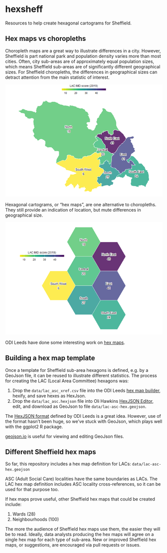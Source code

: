 hexsheff
================

Resources to help create hexagonal cartograms for Sheffield.

## Hex maps vs choropleths

Choropleth maps are a great way to illustrate differences in a city.
However, Sheffield is part national park and population density varies
more than most cities. Often, city sub-areas are of approximately equal
population sizes, which means Sheffield sub-areas are of significantly
different geographical sizes. For Sheffield choropleths, the differences
in geographical sizes can detract attention from the main statistic of
interest.

![](README_files/figure-gfm/choropleth-1.png)<!-- -->

Hexagonal cartograms, or “hex maps”, are one alternative to choropleths.
They still provide an indication of location, but mute differences in
geographical size.

![](README_files/figure-gfm/hexmap-1.png)<!-- -->

ODI Leeds have done some interesting work on [hex
maps](https://open-innovations.org/blog/2017-05-08-mapping-election-with-hexes).

## Building a hex map template

Once a template for Sheffield sub-area hexagons is defined, e.g. by a
GeoJson file, it can be reused to illustrate different statistics. The
process for creating the LAC (Local Area Committee) hexagons was:

1.  Drop the `data/lac_asc_xref.csv` file into the ODI Leeds [hex map
    builder](https://open-innovations.org/projects/hexmaps/builder.html),
    hexify, and save hexes as HexJson.
2.  Drop the `data/lac_asc.hexjson` file into Oli Hawkins [HexJSON
    Editor](https://olihawkins.com/project/hexjson-editor/), edit, and
    download as GeoJson to file `data/lac-asc-hex.geojson`.

The [HexJSON
format](https://open-innovations.org/projects/hexmaps/hexjson.html)
defined by ODI Leeds is a great idea. However, use of the format hasn’t
been huge, so we’ve stuck with GeoJson, which plays well with the
ggplot2 R package.

[geojson.io](https://geojson.io/) is useful for viewing and editing
GeoJson files.

## Different Sheffield hex maps

So far, this repository includes a hex map definition for LACs:
`data/lac-asc-hex.geojson`

ASC (Adult Social Care) localities have the same boundaries as LACs. The
LAC hex map definition includes ASC locality cross-references, so it can
be used for that purpose too.

If hex maps prove useful, other Sheffield hex maps that could be created
include:

1.  Wards (28)  
2.  Neighbourhoods (100)

The more the audience of Sheffield hex maps use them, the easier they
will be to read. Ideally, data analysts producing the hex maps will
agree on a single hex map for each type of sub-area. New or improved
Sheffield hex maps, or suggestions, are encouraged via pull requests or
issues.
